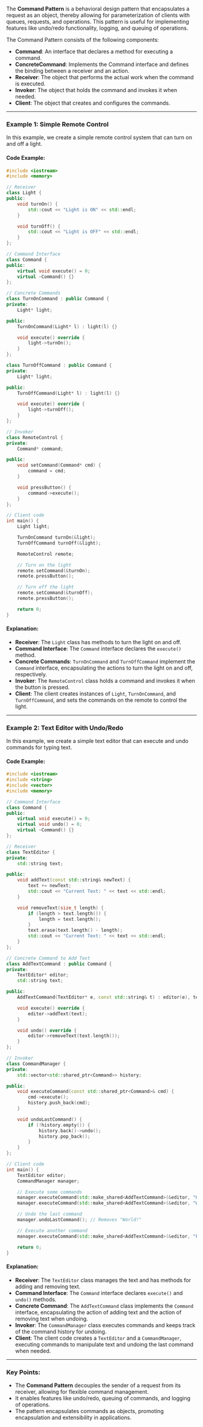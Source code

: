 The **Command Pattern** is a behavioral design pattern that encapsulates a request as an object, thereby allowing for parameterization of clients with queues, requests, and operations. This pattern is useful for implementing features like undo/redo functionality, logging, and queuing of operations.

The Command Pattern consists of the following components:
- **Command**: An interface that declares a method for executing a command.
- **ConcreteCommand**: Implements the Command interface and defines the binding between a receiver and an action.
- **Receiver**: The object that performs the actual work when the command is executed.
- **Invoker**: The object that holds the command and invokes it when needed.
- **Client**: The object that creates and configures the commands.

---

### Example 1: Simple Remote Control

In this example, we create a simple remote control system that can turn on and off a light.

#### Code Example:
```cpp
#include <iostream>
#include <memory>

// Receiver
class Light {
public:
    void turnOn() {
        std::cout << "Light is ON" << std::endl;
    }

    void turnOff() {
        std::cout << "Light is OFF" << std::endl;
    }
};

// Command Interface
class Command {
public:
    virtual void execute() = 0;
    virtual ~Command() {}
};

// Concrete Commands
class TurnOnCommand : public Command {
private:
    Light* light;

public:
    TurnOnCommand(Light* l) : light(l) {}

    void execute() override {
        light->turnOn();
    }
};

class TurnOffCommand : public Command {
private:
    Light* light;

public:
    TurnOffCommand(Light* l) : light(l) {}

    void execute() override {
        light->turnOff();
    }
};

// Invoker
class RemoteControl {
private:
    Command* command;

public:
    void setCommand(Command* cmd) {
        command = cmd;
    }

    void pressButton() {
        command->execute();
    }
};

// Client code
int main() {
    Light light;

    TurnOnCommand turnOn(&light);
    TurnOffCommand turnOff(&light);

    RemoteControl remote;

    // Turn on the light
    remote.setCommand(&turnOn);
    remote.pressButton();

    // Turn off the light
    remote.setCommand(&turnOff);
    remote.pressButton();

    return 0;
}
```

#### Explanation:
- **Receiver**: The `Light` class has methods to turn the light on and off.
- **Command Interface**: The `Command` interface declares the `execute()` method.
- **Concrete Commands**: `TurnOnCommand` and `TurnOffCommand` implement the `Command` interface, encapsulating the actions to turn the light on and off, respectively.
- **Invoker**: The `RemoteControl` class holds a command and invokes it when the button is pressed.
- **Client**: The client creates instances of `Light`, `TurnOnCommand`, and `TurnOffCommand`, and sets the commands on the remote to control the light.

---

### Example 2: Text Editor with Undo/Redo

In this example, we create a simple text editor that can execute and undo commands for typing text.

#### Code Example:
```cpp
#include <iostream>
#include <string>
#include <vector>
#include <memory>

// Command Interface
class Command {
public:
    virtual void execute() = 0;
    virtual void undo() = 0;
    virtual ~Command() {}
};

// Receiver
class TextEditor {
private:
    std::string text;

public:
    void addText(const std::string& newText) {
        text += newText;
        std::cout << "Current Text: " << text << std::endl;
    }

    void removeText(size_t length) {
        if (length > text.length()) {
            length = text.length();
        }
        text.erase(text.length() - length);
        std::cout << "Current Text: " << text << std::endl;
    }
};

// Concrete Command to Add Text
class AddTextCommand : public Command {
private:
    TextEditor* editor;
    std::string text;

public:
    AddTextCommand(TextEditor* e, const std::string& t) : editor(e), text(t) {}

    void execute() override {
        editor->addText(text);
    }

    void undo() override {
        editor->removeText(text.length());
    }
};

// Invoker
class CommandManager {
private:
    std::vector<std::shared_ptr<Command>> history;

public:
    void executeCommand(const std::shared_ptr<Command>& cmd) {
        cmd->execute();
        history.push_back(cmd);
    }

    void undoLastCommand() {
        if (!history.empty()) {
            history.back()->undo();
            history.pop_back();
        }
    }
};

// Client code
int main() {
    TextEditor editor;
    CommandManager manager;

    // Execute some commands
    manager.executeCommand(std::make_shared<AddTextCommand>(&editor, "Hello "));
    manager.executeCommand(std::make_shared<AddTextCommand>(&editor, "World!"));

    // Undo the last command
    manager.undoLastCommand(); // Removes "World!"

    // Execute another command
    manager.executeCommand(std::make_shared<AddTextCommand>(&editor, "Flyweight Pattern"));

    return 0;
}
```

#### Explanation:
- **Receiver**: The `TextEditor` class manages the text and has methods for adding and removing text.
- **Command Interface**: The `Command` interface declares `execute()` and `undo()` methods.
- **Concrete Command**: The `AddTextCommand` class implements the `Command` interface, encapsulating the action of adding text and the action of removing text when undoing.
- **Invoker**: The `CommandManager` class executes commands and keeps track of the command history for undoing.
- **Client**: The client code creates a `TextEditor` and a `CommandManager`, executing commands to manipulate text and undoing the last command when needed.

---

### Key Points:
- The **Command Pattern** decouples the sender of a request from its receiver, allowing for flexible command management.
- It enables features like undo/redo, queuing of commands, and logging of operations.
- The pattern encapsulates commands as objects, promoting encapsulation and extensibility in applications.
